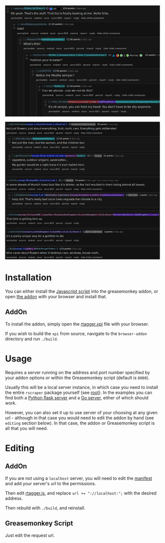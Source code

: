 ![Example 1](res/img/1.png)

![Example 2](res/img/2.png)

# Installation

You can either install the [Javascript script](rtagger.js) into the greasemonkey addon, or open [the addon](browser-addon/rtagger.xpi) with your browser and install that.

## AddOn

To install the addon, simply open the [rtagger.xpi](browser-addon/rtagger.xpi) file with your browser.

If you wish to build the `xpi` from source, navigate to the `browser-addon` directory and run `./build`.

# Usage

Requires a server running on the address and port number specified by your addon options or within the Greasemonkey script (default is `8080`).

Usually this will be a local server instance, in which case you need to install the entire `rscraper` package yourself (see [root](..)). In the examples you can find both a [Python flask server](server.py) and a [Go server](src/rtagger.go), either of which should work.

However, you can also set it up to use server of your choosing at any given url - although in that case you would need to edit the addon by hand (see `editing` section below). In that case, the addon or Greasemonkey script is all that you will need.

# Editing

## AddOn

If you are not using a `localhost` server, you will need to edit the [manifest](browser-addon/manifest.json) and add your server's url to the permissions.

Then edit [rtagger.js](browser-addon/js/rtagger.js), and replace `url += "://localhost:";` with the desired address.

Then rebuild with `./build`, and reinstall.

## Greasemonkey Script

Just edit the request url.
